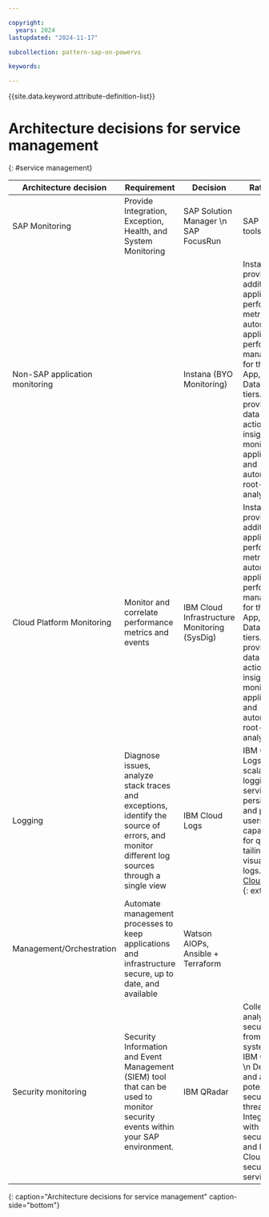 ```yaml
---

copyright:
  years: 2024
lastupdated: "2024-11-17"

subcollection: pattern-sap-on-powervs

keywords:

---
```


{{site.data.keyword.attribute-definition-list}}

# Architecture decisions for service management
{: #service management}

| Architecture decision    | Requirement | Decision | Rationale |
|----|----|----|----|
| SAP Monitoring    |Provide Integration, Exception, Health, and System Monitoring                        |SAP Solution Manager   \n  SAP FocusRun|SAP Native tools             |
| Non-SAP application monitoring   |                                                                                 |Instana (BYO Monitoring)                        |Instana provides additional application performance metrics and automate application performance management for the Web, App, and Database tiers. Instana provides data and actionable insights to monitor the applications and automate root-cause analysis.              |  
| Cloud Platform Monitoring   |  Monitor and correlate performance metrics and events                                                                               | IBM Cloud Infrastructure Monitoring (SysDig)                        |Instana provides additional application performance metrics and automate application performance management for the Web, App, and Database tiers. Instana provides data and actionable insights to monitor the applications and automate root-cause analysis.              |  
| Logging    |  Diagnose issues, analyze stack traces and exceptions, identify the source of errors, and monitor different log sources through a single view      | IBM Cloud Logs                        |  IBM Cloud Logs is a scalable logging service that persists logs and provides users with capabilities for querying, tailing, and visualizing logs. [IBM Cloud Logs ](https://cloud.ibm.com/docs/cloud-logs){: external}             |  
| Management/Orchestration          |  Automate management processes to keep applications and infrastructure secure, up to date, and available                                                                               |Watson AIOPs, Ansible  + Terraform                         |                            |  
| Security monitoring   |  Security Information and Event Management (SIEM) tool that can be used to monitor security events within your SAP environment.                                                                               | IBM QRadar                     |Collects and analyzes security data from SAP systems and IBM Cloud. \n  Detects and alerts on potential security threats. \n   Integration with SAP security logs and IBM Cloud security services.                      |  
{: caption="Architecture decisions for service management" caption-side="bottom"}
